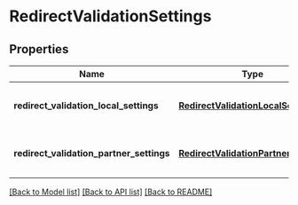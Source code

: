 # RedirectValidationSettings

## Properties
Name | Type | Description | Notes
------------ | ------------- | ------------- | -------------
**redirect_validation_local_settings** | [**RedirectValidationLocalSettings**](RedirectValidationLocalSettings.md) | Settings for local redirect validation. | [optional] 
**redirect_validation_partner_settings** | [**RedirectValidationPartnerSettings**](RedirectValidationPartnerSettings.md) | Settings for redirection at a partner site. | [optional] 

[[Back to Model list]](../README.md#documentation-for-models) [[Back to API list]](../README.md#documentation-for-api-endpoints) [[Back to README]](../README.md)


